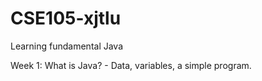 # CSE105-xjtlu
Learning fundamental Java 

Week 1: What is Java? - Data, variables, a simple program.

